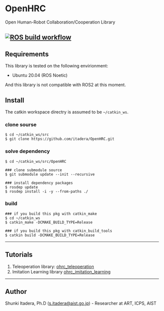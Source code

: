# OpenHRC
Open Human-Robot Collaboration/Cooperation Library

[![ROS build workflow](https://github.com/itadera/OpenHRC/actions/workflows/build.yaml/badge.svg)](https://github.com/itadera/OpenHRC/actions/workflows/build.yaml)
---

## Requirements
This library is tested on the following envirionment:
- Ubuntu 20.04 (ROS Noetic)

And this library is not compatible with ROS2 at this moment.

## Install

The catkin workspace directry is assumed to be ``~/catkin_ws``.
### clone sourse
```
$ cd ~/catkin_ws/src
$ git clone https://github.com/itadera/OpenHRC.git 
```

### solve dependency
```
$ cd ~/catkin_ws/src/OpenHRC

### clone submodule source
$ git submodule update --init --recursive

### install dependency packages
$ rosdep update
$ rosdep install -i -y --from-paths ./ 
```

### build
```
### if you build this pkg with catkin_make
$ cd ~/catkin_ws
$ catkin_make -DCMAKE_BUILD_TYPE=Release

### if you build this pkg with catkin_build_tools
$ catkin build -DCMAKE_BUILD_TYPE=Release
```


---
## Tutorials

1. Teleoperation library: [ohrc_teleoperation](./ohrc_teleoperation)
1. Imitation Learning library [ohrc_imitation_learning](./ohrc_imitation_learning)



---
## Author
Shunki Itadera, Ph.D (s.itadera@aist.go.jp) - Researcher at ART, ICPS, AIST